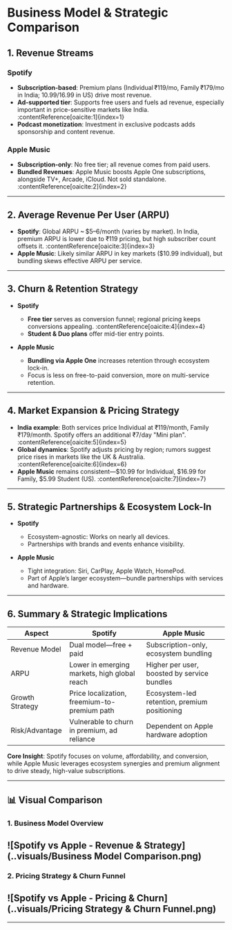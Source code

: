 # Business Model & Strategic Comparison

## 1. Revenue Streams

### Spotify
- **Subscription-based**: Premium plans (Individual ₹119/mo, Family ₹179/mo in India; $10.99/$16.99 in US) drive most revenue.
- **Ad-supported tier**: Supports free users and fuels ad revenue, especially important in price-sensitive markets like India. :contentReference[oaicite:1]{index=1}
- **Podcast monetization**: Investment in exclusive podcasts adds sponsorship and content revenue.

### Apple Music
- **Subscription-only**: No free tier; all revenue comes from paid users.
- **Bundled Revenues**: Apple Music boosts Apple One subscriptions, alongside TV+, Arcade, iCloud. Not sold standalone. :contentReference[oaicite:2]{index=2}

---

## 2. Average Revenue Per User (ARPU)

- **Spotify**: Global ARPU ~ $5–6/month (varies by market). In India, premium ARPU is lower due to ₹119 pricing, but high subscriber count offsets it. :contentReference[oaicite:3]{index=3}  
- **Apple Music**: Likely similar ARPU in key markets ($10.99 individual), but bundling skews effective ARPU per service.

---

## 3. Churn & Retention Strategy

- **Spotify**
  - **Free tier** serves as conversion funnel; regional pricing keeps conversions appealing. :contentReference[oaicite:4]{index=4}
  - **Student & Duo plans** offer mid-tier entry points.

- **Apple Music**
  - **Bundling via Apple One** increases retention through ecosystem lock-in.
  - Focus is less on free-to-paid conversion, more on multi-service retention.

---

## 4. Market Expansion & Pricing Strategy

- **India example**: Both services price Individual at ₹119/month, Family ₹179/month. Spotify offers an additional ₹7/day "Mini plan". :contentReference[oaicite:5]{index=5}  
- **Global dynamics**: Spotify adjusts pricing by region; rumors suggest price rises in markets like the UK & Australia. :contentReference[oaicite:6]{index=6}  
- **Apple Music** remains consistent—$10.99 for Individual, $16.99 for Family, $5.99 Student (US). :contentReference[oaicite:7]{index=7}

---

## 5. Strategic Partnerships & Ecosystem Lock-In

- **Spotify**
  - Ecosystem-agnostic: Works on nearly all devices.
  - Partnerships with brands and events enhance visibility.

- **Apple Music**
  - Tight integration: Siri, CarPlay, Apple Watch, HomePod.
  - Part of Apple’s larger ecosystem—bundle partnerships with services and hardware.

---

## 6. Summary & Strategic Implications

| Aspect           | Spotify                                        | Apple Music                                       |
|------------------|------------------------------------------------|---------------------------------------------------|
| Revenue Model    | Dual model—free + paid                        | Subscription-only, ecosystem bundling            |
| ARPU             | Lower in emerging markets, high global reach  | Higher per user, boosted by service bundles       |
| Growth Strategy  | Price localization, freemium-to-premium path  | Ecosystem-led retention, premium positioning     |
| Risk/Advantage   | Vulnerable to churn in premium, ad reliance   | Dependent on Apple hardware adoption             |

**Core Insight**: Spotify focuses on volume, affordability, and conversion, while Apple Music leverages ecosystem synergies and premium alignment to drive steady, high-value subscriptions.

---


## 📊 Visual Comparison

### 1. Business Model Overview

![Spotify vs Apple - Revenue & Strategy](..visuals/Business Model Comparison.png)
---
### 2. Pricing Strategy & Churn Funnel

![Spotify vs Apple - Pricing & Churn](..visuals/Pricing Strategy & Churn Funnel.png)
---
---

